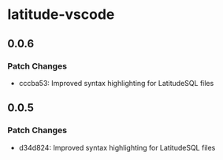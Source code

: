 # latitude-vscode

## 0.0.6

### Patch Changes

- cccba53: Improved syntax highlighting for LatitudeSQL files

## 0.0.5

### Patch Changes

- d34d824: Improved syntax highlighting for LatitudeSQL files
